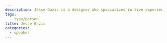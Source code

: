 ```yaml
---
description: Jesse Gazic is a designer who specializes in live experiences, escape rooms, and immersive theatre.
tags:
  - type/person
title: Jesse Gazic
categories:
  - speaker
---
```

